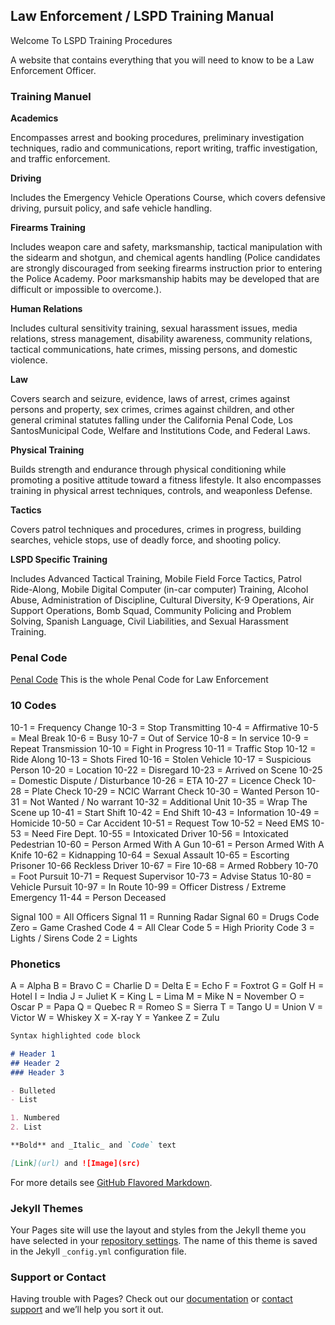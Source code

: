 ## Law Enforcement / LSPD Training Manual

Welcome To LSPD Training Procedures

A website that contains everything that you will need to know to be a Law Enforcement Officer.


### Training Manuel 

**Academics**
 
Encompasses arrest and booking procedures, preliminary investigation techniques, radio and communications, report writing, traffic investigation, and traffic enforcement.

**Driving**

Includes the Emergency Vehicle Operations Course, which covers defensive driving, pursuit policy, and safe vehicle handling.

**Firearms Training** 

Includes weapon care and safety, marksmanship, tactical manipulation with the sidearm and shotgun, and chemical agents handling (Police candidates are strongly discouraged from seeking firearms instruction prior to entering the Police Academy. Poor marksmanship habits may be developed that are difficult or impossible to overcome.).

**Human Relations**

Includes cultural sensitivity training, sexual harassment issues, media relations, stress management, disability awareness, community relations, tactical communications, hate crimes, missing persons, and domestic violence.

**Law**

Covers search and seizure, evidence, laws of arrest, crimes against persons and property, sex crimes, crimes against children, and other general criminal statutes falling under the California Penal Code, Los SantosMunicipal Code, Welfare and Institutions Code, and Federal Laws.

**Physical Training** 

Builds strength and endurance through physical conditioning while promoting a positive attitude toward a fitness lifestyle. It also encompasses training in physical arrest techniques, controls, and weaponless Defense.

**Tactics**

Covers patrol techniques and procedures, crimes in progress, building searches, vehicle stops, use of deadly force, and shooting policy.

**LSPD Specific Training** 

Includes Advanced Tactical Training, Mobile Field Force Tactics, Patrol Ride-Along, Mobile Digital Computer (in-car computer) Training, Alcohol Abuse, Administration of Discipline, Cultural Diversity, K-9 Operations, Air Support Operations, Bomb Squad, Community Policing and Problem Solving, Spanish Language, Civil Liabilities, and Sexual Harassment Training.


### Penal Code

[Penal Code](https://docs.google.com/document/d/1BK86Jt10evH4I1SvSC5CjGuDGB3fenWB1XwsznqnS5Q/edit#)
This is the whole Penal Code for Law Enforcement

### 10 Codes

10-1 = Frequency Change
10-3 = Stop Transmitting
10-4 = Affirmative
10-5 = Meal Break
10-6 = Busy
10-7 = Out of Service
10-8 = In service
10-9 = Repeat Transmission
10-10 = Fight in Progress
10-11 = Traffic Stop
10-12 = Ride Along
10-13 = Shots Fired
10-16 = Stolen Vehicle
10-17 = Suspicious Person
10-20 = Location
10-22 = Disregard
10-23 = Arrived on Scene
10-25 = Domestic Dispute / Disturbance
10-26 = ETA
10-27 = Licence Check
10-28 = Plate Check
10-29 = NCIC Warrant Check
10-30 = Wanted Person
10-31 = Not Wanted / No warrant
10-32 = Additional Unit
10-35 = Wrap The Scene up
10-41 = Start Shift
10-42 = End Shift
10-43 = Information
10-49 = Homicide
10-50 = Car Accident
10-51 = Request Tow
10-52 = Need EMS
10-53 = Need Fire Dept.
10-55 = Intoxicated Driver
10-56 = Intoxicated Pedestrian
10-60 = Person Armed With A Gun
10-61 = Person Armed With A Knife
10-62 = Kidnapping
10-64 = Sexual Assault
10-65 = Escorting Prisoner
10-66 Reckless Driver
10-67 = Fire
10-68 = Armed Robbery
10-70 = Foot Pursuit
10-71 = Request Supervisor
10-73 = Advise Status
10-80 = Vehicle Pursuit
10-97 = In Route
10-99 = Officer Distress / Extreme Emergency
11-44 = Person Deceased

Signal 100 = All Officers
Signal 11 = Running Radar
Signal 60 = Drugs
Code Zero = Game Crashed
Code 4 = All Clear
Code 5 = High Priority
Code 3 = Lights / Sirens
Code 2 = Lights

### Phonetics

A = Alpha
B = Bravo
C = Charlie
D = Delta
E = Echo
F = Foxtrot
G = Golf
H = Hotel
I = India
J = Juliet
K = King
L = Lima
M = Mike
N = November
O = Oscar
P = Papa
Q = Quebec
R = Romeo
S = Sierra
T = Tango
U = Union
V = Victor
W = Whiskey
X = X-ray
Y = Yankee
Z = Zulu


```markdown
Syntax highlighted code block

# Header 1
## Header 2
### Header 3

- Bulleted
- List

1. Numbered
2. List

**Bold** and _Italic_ and `Code` text

[Link](url) and ![Image](src)
```

For more details see [GitHub Flavored Markdown](https://guides.github.com/features/mastering-markdown/).

### Jekyll Themes

Your Pages site will use the layout and styles from the Jekyll theme you have selected in your [repository settings](https://github.com/SAP2/I/settings). The name of this theme is saved in the Jekyll `_config.yml` configuration file.

### Support or Contact

Having trouble with Pages? Check out our [documentation](https://help.github.com/categories/github-pages-basics/) or [contact support](https://github.com/contact) and we’ll help you sort it out.
